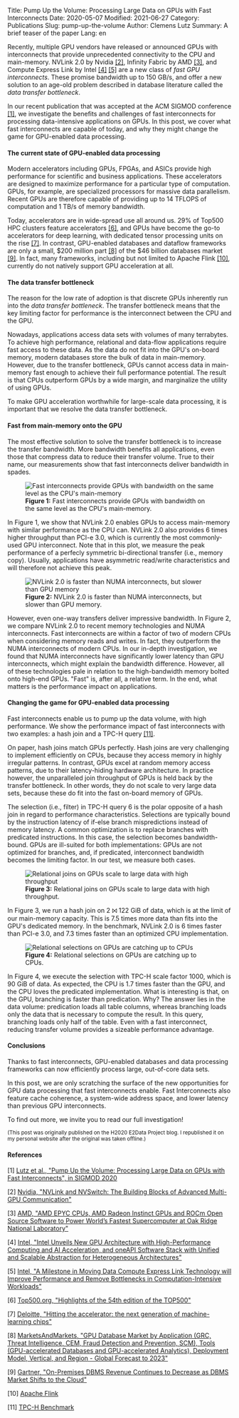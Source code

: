 Title: Pump Up the Volume: Processing Large Data on GPUs with Fast Interconnects
Date: 2020-05-07
Modified: 2021-06-27
Category: Publications
Slug: pump-up-the-volume
Author: Clemens Lutz
Summary: A brief teaser of the paper
Lang: en

Recently, multiple GPU vendors have released or announced GPUs with
interconnects that provide unprecedented connectivity to the CPU and
main-memory.  NVLink 2.0 by Nvidia [[2]](#2), Infinity Fabric by AMD [[3]](#3),
and Compute Express Link by Intel [[4]](#4) [[5]](#5) are a new class of *fast
GPU interconnects*.  These promise bandwidth up to 150 GB/s, and offer a new
solution to an age-old problem described in database literature called the
*data transfer bottleneck*.

In our recent publication that was accepted at the ACM SIGMOD conference
[[1]](#1), we investigate the benefits and challenges of fast interconnects for
processing data-intensive applications on GPUs.  In this post, we cover what
fast interconnects are capable of today, and why they might change the game for
GPU-enabled data processing.

#### The current state of GPU-enabled data processing

Modern accelerators including GPUs, FPGAs, and ASICs provide high performance
for scientific and business applications.  These accelerators are designed to
    maximize performance for a particular type of computation. GPUs, for
    example, are specialized processors for massive data parallelism. Recent
    GPUs are therefore capable of providing up to 14 TFLOPS of computation and
    1 TB/s of memory bandwidth.

Today, accelerators are in wide-spread use all around us.  29% of Top500 HPC
clusters feature accelerators [[6]](#6), and GPUs have become the go-to
accelerators for deep learning, with dedicated tensor processing units on the
rise [[7]](#7).  In contrast, GPU-enabled databases and dataflow frameworks are
only a small, $200 million part [[8]](#8) of the $46 billion databases market
[[9]](#9).  In fact, many frameworks, including but not limited to Apache Flink
[[10]](#10), currently do not natively support GPU
acceleration at all.

#### The data transfer bottleneck

The reason for the low rate of adoption is that discrete GPUs inherently run
into the *data transfer bottleneck*.  The transfer bottleneck means that the
key limiting factor for performance is the interconnect between the CPU and the
GPU.

Nowadays, applications access data sets with volumes of many terrabytes.  To
achieve high performance, relational and data-flow applications require fast
access to these data.  As the data do not fit into the GPU's on-board memory,
modern databases store the bulk of data in main-memory.  However, due to the
transfer bottleneck, GPUs cannot access data in main-memory fast enough to
achieve their full performance potential.  The result is that CPUs outperform
GPUs by a wide margin, and marginalize the utility of using GPUs.

To make GPU acceleration worthwhile for large-scale data processing, it is
important that we resolve the data transfer bottleneck.

#### Fast from main-memory onto the GPU

The most effective solution to solve the transfer bottleneck is to increase the
transfer bandwidth.  More bandwidth benefits all applications, even those that
compress data to reduce their transfer volume.  True to their name, our
measurements show that fast interconnects deliver bandwidth in spades.

<figure>
<img src="{attach}bandwidth_comparison.svg" class="img-responsive img-thumbnail
center-block" alt="Fast interconnects provide GPUs with bandwidth on the same
level as the CPU's main-memory" />

<figcaption class="text-center">
<b>Figure 1:</b> Fast interconnects provide GPUs with bandwidth on the same
level as the CPU's main-memory.
</figcaption>
</figure>

In Figure 1, we show that NVLink 2.0 enables GPUs to access main-memory with
similar performance as the CPU can.  NVLink 2.0 also provides 6 times higher
throughput than PCI-e 3.0, which is currently the most commonly-used GPU
interconnect.  Note that in this plot, we measure the peak performance of a
perfecly symmetric bi-directional transfer (i.e., memory copy).  Usually,
applications have asymmetric read/write characteristics and will therefore not
achieve this peak.

<figure>
<img src="{attach}bandwidth.svg" class="img-responsive img-thumbnail
center-block" alt="NVLink 2.0 is faster than NUMA interconnects, but slower
than GPU memory" />

<figcaption class="text-center">
<b>Figure 2:</b> NVLink 2.0 is faster than NUMA interconnects, but slower than
GPU memory.
</figcaption>
</figure>

However, even one-way transfers deliver impressive bandwidth.  In Figure 2, we
compare NVLink 2.0 to recent memory technologies and NUMA interconnects.  Fast
interconnects are within a factor of two of modern CPUs when considering memory
reads and writes.  In fact, they outperform the NUMA interconnects of modern
CPUs.  In our in-depth investigation, we found that NUMA interconnects have
significantly lower latency than GPU interconnects, which might explain the
bandwidth difference.  However, all of these technologies pale in relation to
the high-bandwidth memory bolted onto high-end GPUs.  "Fast" is, after all, a
relative term.  In the end, what matters is the performance impact on
applications.

#### Changing the game for GPU-enabled data processing

Fast interconnects enable us to pump up the data volume, with high performance.
We show the performance impact of fast interconnects with two examples: a hash
join and a TPC-H query [[11]](#11).

On paper, hash joins match GPUs perfectly.  Hash joins are very challenging to
implement efficiently on CPUs, because they access memory in highly irregular
patterns.  In contrast, GPUs excel at random memory access patterns, due to
their latency-hiding hardware architecture.  In practice however, the
unparalleled join throughput of GPUs is held back by the transfer bottleneck.
In other words, they do not scale to very large data sets, because these do fit
into the fast on-board memory of GPUs.

The selection (i.e., filter) in TPC-H query 6 is the polar opposite of a hash
join in regard to performance characteristics.  Selections are typically bound
by the instruction latency of if-else branch mispredictions instead of memory
latency.  A common optimization is to replace branches with predicated
instructions.  In this case, the selection becomes bandwidth-bound.  GPUs are
ill-suited for both implementations: GPUs are not optimized for branches, and,
if predicated, interconnect bandwidth becomes the limiting factor.  In our
    test, we measure both cases.

<figure>
<img src="{attach}probe_throughput.svg" class="img-responsive img-thumbnail
center-block" alt="Relational joins on GPUs scale to large data with high
throughput" />

<figcaption class="text-center">
<b>Figure 3:</b> Relational joins on GPUs scale to large data with high
throughput.
</figcaption>
</figure>

In Figure 3, we run a hash join on 2 &#x2a1d; 122 GiB of data, which is at the
limit of our main-memory capacity.  This is 7.5 times more data than fits into
the GPU's dedicated memory.  In the benchmark, NVLink 2.0 is 6 times faster
than PCI-e 3.0, and 7.3 times faster than an optimized CPU implementation.

<figure>
<img src="{attach}tpch_q6.svg" class="img-responsive img-thumbnail
center-block" alt="Relational selections on GPUs are catching up to CPUs" />

<figcaption class="text-center">
<b>Figure 4:</b> Relational selections on GPUs are catching up to CPUs.
</figcaption>
</figure>

In Figure 4, we execute the selection with TPC-H scale factor 1000, which is 90
GiB of data.  As expected, the CPU is 1.7 times faster than the GPU, and the
CPU loves the predicated implementation.  What is interesting is that, on the
GPU, branching is faster than predication.  Why?  The answer lies in the data
volume: predication loads all table columns, whereas branching loads only the
data that is necessary to compute the result.  In this query, branching loads
only half of the table.  Even with a fast interconnect, reducing transfer
volume provides a sizeable performance advantage.

#### Conclusions

Thanks to fast interconnects, GPU-enabled databases and data processing
frameworks can now efficiently process large, out-of-core data sets.

In this post, we are only scratching the surface of the new opportunities for
GPU data processing that fast interconnects enable.  Fast Interconnects also
feature cache coherence, a system-wide address space, and lower latency than
previous GPU interconnects.

To find out more, we invite you to read our full investigation!

<small>(This post was originally published on the H2020 E2Data Project blog. I
republished it on my personal website after the original was taken
offline.)</small>

#### References

<a id="1"> \[1\] [Lutz et al., "Pump Up the Volume: Processing Large Data on GPUs with Fast Interconnects", in SIGMOD 2020](https://www.clemenslutz.com/pdfs/sigmod_2020_processing_large_data_on_gpus_with_fast_interconnects.pdf)

<a id="2"> \[2\] [Nvidia, "NVLink and NVSwitch: The Building Blocks of Advanced Multi-GPU Communication"](https://www.nvidia.com/en-us/data-center/nvlink/)

<a id="3"> \[3\] [AMD, "AMD EPYC CPUs, AMD Radeon Instinct GPUs and ROCm Open Source Software to Power World’s Fastest Supercomputer at Oak Ridge National Laboratory"](https://www.amd.com/en/press-releases/2019-05-07-amd-epyc-cpus-radeon-instinct-gpus-and-rocm-open-source-software-to-power)

<a id="4"> \[4\] [Intel, "Intel Unveils New GPU Architecture with High-Performance Computing and AI Acceleration, and oneAPI Software Stack with Unified and Scalable Abstraction for Heterogeneous Architectures"](https://newsroom.intel.com/news-releases/intel-unveils-new-gpu-architecture-optimized-for-hpc-ai-oneapi/)

<a id="5"> \[5\] [Intel, "A Milestone in Moving Data Compute Express Link Technology will Improve Performance and Remove Bottlenecks in Computation-Intensive Workloads"](https://newsroom.intel.com/editorials/milestone-moving-data)

<a id="6"> \[6\] [Top500.org, "Highlights of the 54th edition of the TOP500"](https://www.top500.org/lists/top500/2019/11/highs/)

<a id="7"> \[7\] [Deloitte, "Hitting the accelerator: the next generation of machine-learning chips"](https://www2.deloitte.com/content/dam/Deloitte/global/Images/infographics/technologymediatelecommunications/gx-deloitte-tmt-2018-nextgen-machine-learning-report.pdf)

<a id="8"> \[8\] [MarketsAndMarkets, "GPU Database Market by Application (GRC, Threat Intelligence, CEM, Fraud Detection and Prevention, SCM), Tools (GPU-accelerated Databases and GPU-accelerated Analytics), Deployment Model, Vertical, and Region - Global Forecast to 2023"](https://www.marketsandmarkets.com/Market-Reports/gpu-database-market-259046335.html)

<a id="9"> \[9\] [Gartner, "On-Premises DBMS Revenue Continues to Decrease as DBMS Market Shifts to the Cloud"](https://www.gartner.com/en/newsroom/press-releases/2019-07-01-gartner-says-the-future-of-the-database-market-is-the)

<a id="10"> \[10\] [Apache Flink](https://flink.apache.org/)

<a id="11"> \[11\] [TPC-H Benchmark](http://www.tpc.org/tpch/)
